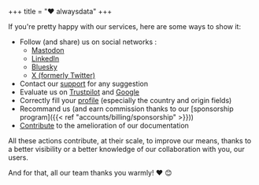 +++
title = "❤️ alwaysdata"
+++

If you're pretty happy with our services, here are some ways to show it:

* Follow (and share) us on social networks :
  * [Mastodon](https://mastodon.social/@alwaysdata)
  * [LinkedIn](https://www.linkedin.com/company/alwaysdata/)
  * [Bluesky](https://bsky.app/profile/alwaysdata.bsky.social)
  * [X (formerly Twitter)](https://x.com/alwaysdata)
* Contact our [support](https://admin.alwaysdata.com/support/) for any suggestion
* Evaluate us on [Trustpilot](https://www.trustpilot.com/evaluate/alwaysdata.com) and [Google](https://g.page/r/CdUxURUC1V4SEB0/review)
* Correctly fill your [profile](https://admin.alwaysdata.com/admin/details/) (especially the country and origin fields)
* Recommand us (and earn commission thanks to our [sponsorship program]({{< ref "accounts/billing/sponsorship" >}}))
* [Contribute](https://github.com/alwaysdata/documentation/) to the amelioration of our documentation

All these actions contribute, at their scale, to improve our means, thanks to a better visibility or a better knowledge of our collaboration with you, our users.

And for that, all our team thanks you warmly! ❤️ &#x1F60A;
